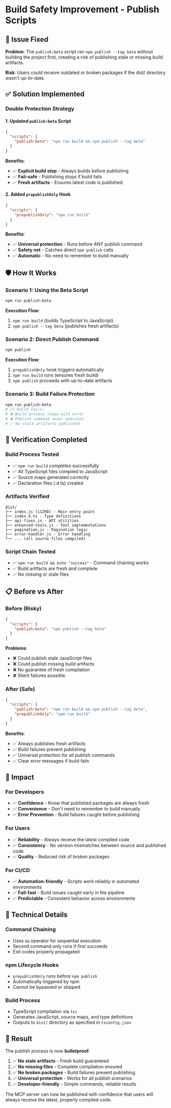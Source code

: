 # Build Safety Improvement - Publish Scripts

## 🐛 **Issue Fixed**

**Problem**: The `publish:beta` script ran `npm publish --tag beta` without building the project first, creating a risk of publishing stale or missing build artifacts.

**Risk**: Users could receive outdated or broken packages if the dist/ directory wasn't up-to-date.

## ✅ **Solution Implemented**

### **Double Protection Strategy**

#### **1. Updated `publish:beta` Script**
```json
{
  "scripts": {
    "publish:beta": "npm run build && npm publish --tag beta"
  }
}
```

**Benefits**:
- ✅ **Explicit build step** - Always builds before publishing
- ✅ **Fail-safe** - Publishing stops if build fails
- ✅ **Fresh artifacts** - Ensures latest code is published

#### **2. Added `prepublishOnly` Hook**
```json
{
  "scripts": {
    "prepublishOnly": "npm run build"
  }
}
```

**Benefits**:
- ✅ **Universal protection** - Runs before ANY publish command
- ✅ **Safety net** - Catches direct `npm publish` calls
- ✅ **Automatic** - No need to remember to build manually

## 🛡️ **How It Works**

### **Scenario 1: Using the Beta Script**
```bash
npm run publish:beta
```
**Execution Flow**:
1. `npm run build` (builds TypeScript to JavaScript)
2. `npm publish --tag beta` (publishes fresh artifacts)

### **Scenario 2: Direct Publish Command**
```bash
npm publish
```
**Execution Flow**:
1. `prepublishOnly` hook triggers automatically
2. `npm run build` runs (ensures fresh build)
3. `npm publish` proceeds with up-to-date artifacts

### **Scenario 3: Build Failure Protection**
```bash
npm run publish:beta
# If build fails:
# ❌ Build process stops with error
# ❌ Publish command never executes
# ✅ No stale artifacts published
```

## 🧪 **Verification Completed**

### **Build Process Tested**
- ✅ `npm run build` completes successfully
- ✅ All TypeScript files compiled to JavaScript
- ✅ Source maps generated correctly
- ✅ Declaration files (.d.ts) created

### **Artifacts Verified**
```
dist/
├── index.js (112KB) - Main entry point
├── index.d.ts - Type definitions
├── api-fixes.js - API utilities
├── enhanced-tools.js - Tool implementations
├── pagination.js - Pagination logic
├── error-handler.js - Error handling
└── ... (all source files compiled)
```

### **Script Chain Tested**
- ✅ `npm run build && echo "success"` - Command chaining works
- ✅ Build artifacts are fresh and complete
- ✅ No missing or stale files

## 📋 **Before vs After**

### **Before (Risky)**
```json
{
  "scripts": {
    "publish:beta": "npm publish --tag beta"
  }
}
```
**Problems**:
- ❌ Could publish stale JavaScript files
- ❌ Could publish missing build artifacts
- ❌ No guarantee of fresh compilation
- ❌ Silent failures possible

### **After (Safe)**
```json
{
  "scripts": {
    "publish:beta": "npm run build && npm publish --tag beta",
    "prepublishOnly": "npm run build"
  }
}
```
**Benefits**:
- ✅ Always publishes fresh artifacts
- ✅ Build failures prevent publishing
- ✅ Universal protection for all publish commands
- ✅ Clear error messages if build fails

## 🎯 **Impact**

### **For Developers**
- ✅ **Confidence** - Know that published packages are always fresh
- ✅ **Convenience** - Don't need to remember to build manually
- ✅ **Error Prevention** - Build failures caught before publishing

### **For Users**
- ✅ **Reliability** - Always receive the latest compiled code
- ✅ **Consistency** - No version mismatches between source and published code
- ✅ **Quality** - Reduced risk of broken packages

### **For CI/CD**
- ✅ **Automation-friendly** - Scripts work reliably in automated environments
- ✅ **Fail-fast** - Build issues caught early in the pipeline
- ✅ **Predictable** - Consistent behavior across environments

## 🔧 **Technical Details**

### **Command Chaining**
- Uses `&&` operator for sequential execution
- Second command only runs if first succeeds
- Exit codes properly propagated

### **npm Lifecycle Hooks**
- `prepublishOnly` runs before `npm publish`
- Automatically triggered by npm
- Cannot be bypassed or skipped

### **Build Process**
- TypeScript compilation via `tsc`
- Generates JavaScript, source maps, and type definitions
- Outputs to `dist/` directory as specified in `tsconfig.json`

## 🎉 **Result**

The publish process is now **bulletproof**:

1. ✅ **No stale artifacts** - Fresh build guaranteed
2. ✅ **No missing files** - Complete compilation ensured  
3. ✅ **No broken packages** - Build failures prevent publishing
4. ✅ **Universal protection** - Works for all publish scenarios
5. ✅ **Developer-friendly** - Simple commands, reliable results

The MCP server can now be published with confidence that users will always receive the latest, properly compiled code.
